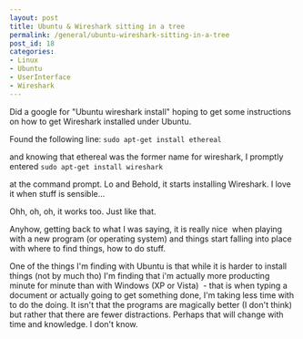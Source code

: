 ```yaml
---
layout: post
title: Ubuntu & Wireshark sitting in a tree
permalink: /general/ubuntu-wireshark-sitting-in-a-tree
post_id: 18
categories:
- Linux
- Ubuntu
- UserInterface
- Wireshark
---
```


Did a google for "Ubuntu wireshark install" hoping to get some instructions on how to get Wireshark installed under Ubuntu.

Found the following line:
`sudo apt-get install ethereal`

and knowing that ethereal was the former name for wireshark, I promptly entered `sudo apt-get install wireshark`

at the command prompt. Lo and Behold, it starts installing Wireshark. I love it when stuff is sensible...

Ohh, oh, oh, it works too. Just like that.

Anyhow, getting back to what I was saying, it is really nice  when playing with a new program (or operating system) and things start falling into place with where to find things, how to do stuff.

One of the things I'm finding with Ubuntu is that while it is harder to install things (not by much tho) I'm finding that i'm actually more producting minute for minute than with Windows (XP or Vista)  - that is when typing a document or actually going to get something done, I'm taking less time with to do the doing. It isn't that the programs are magically better (I don't think) but rather that there are fewer distractions. Perhaps that will change with time and knowledge. I don't know.
